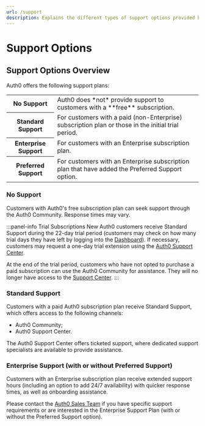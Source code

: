 ```yaml
---
url: /support
description: Explains the different types of support options provided by Auth0.
---
```


# Support Options

## Support Options Overview

Auth0 offers the following support plans:

<table class="table">
  <tr>
    <th>No Support</th>
    <td>Auth0 does *not* provide support to customers with a **free** subscription.</td>
  </tr>
  <tr>
    <th>Standard Support</th>
    <td>For customers with a paid (non-Enterprise) subscription plan or those in the initial trial period.</td>
  </tr>
  <tr>
    <th>Enterprise Support</th>
    <td>For customers with an Enterprise subscription plan.</td>
  </tr>
  <tr>
    <th>Preferred Support</th>
    <td>For customers with an Enterprise subscription plan that have added the Preferred Support option.</td>
  </tr>
</table>

### No Support

Customers with Auth0's free subscription plan can seek support through the Auth0 Community. Response times may vary.

:::panel-info Trial Subscriptions
New Auth0 customers receive Standard Support during the 22-day trial period (customers may check on how many trial days they have left by logging into the [Dashboard](${manage_url})). If necessary, customers may request a one-day trial extension using the [Auth0 Support Center](https://support.auth0.com/).

At the end of the trial period, customers who have not opted to purchase a paid subscription can use the Auth0 Community for assistance. They will no longer have access to the [Support Center](https://support.auth0.com/).
:::

### Standard Support

Customers with a paid Auth0 subscription plan receive Standard Support, which offers access to the following channels:

* Auth0 Community;
* Auth0 Support Center.

The Auth0 Support Center offers ticketed support, where dedicated support specialists are available to provide assistance.

### Enterprise Support (with or without Preferred Support)

Customers with an Enterprise subscription plan receive extended support hours (including an option to add 24/7 availability) with quicker response times, as well as onboarding assistance.

Please contact the [Auth0 Sales Team](sales@auth0.com) if you have specific support requirements or are interested in the Enterprise Support Plan (with or without the Preferred Support option).

